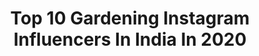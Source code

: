 ---
title: Top 10 Gardening Instagram Influencers In India In 2020
description: >-
  Find top gardening Instagram influencers in India in 2020. Most popular hashtags: #corona #plants #gardening #covid19.
platform: Instagram
profiles:
  - username: "sarmistha_bera"
    fullname: >-
      Sarmistha Bera
    location: "India"
    followers: 10497
    engagement: 1132
    commentsToLikes: 0.076043
    id: ck14ltkvrwez10i19iffczu8h
    verified: false
    hashtags: "#colours, #bird, #lockdown, #stayhome"
  - username: "mrscookbook"
    fullname: >-
      AnitaDas | Indian Food Blogger
    location: "India"
    followers: 14053
    engagement: 1219
    commentsToLikes: 0.063401
    id: ck8t85qmrj7fg0j78mzuddnt5
    verified: false
    hashtags: "#drinks, #ilish, #baking, #mangosmoothie"
  - username: "designdecoranddisha"
    fullname: >-
      Disha Mishra Dubey
    location: "India"
    followers: 48712
    engagement: 205
    commentsToLikes: 0.033818
    id: ck8t3pabj3z5l0j78ahmk8x6g
    verified: false
    hashtags: "#entrywaydecor, #mask, #diyblogger, #indoorplants"
  - username: "supermom_mitali"
    fullname: >-
      Mitali Jakatdar
    location: "India"
    followers: 35251
    engagement: 297
    commentsToLikes: 0.091798
    id: ckaosp0e0sfxs0i7883kqlmcx
    verified: false
    hashtags: "#color, #sunset, #sundayfunday, #supermom"
  - username: "duskymusky_"
    fullname: >-
      Arch! Lifestyle|Travel 🤟
    location: "India"
    followers: 19564
    engagement: 1101
    commentsToLikes: 0.061236
    id: ck9wg02ffraes0j78225lymm0
    verified: false
    hashtags: "#colors, #inspire, #neverbackdown, #beingsocial"
  - username: "madhura1307"
    fullname: >-
      Jaan
    location: "India"
    followers: 6715
    engagement: 1085
    commentsToLikes: 0.058219
    id: ck8t6h8u1dmkz0j78dqytiq89
    verified: false
    hashtags: "#punjabisongs, #travelislife, #bohotgarmihaiaj, #jawlinegoals"
  - username: "officialgarimajain"
    fullname: >-
      Garima Jain
    location: "India"
    followers: 160931
    engagement: 386
    commentsToLikes: 0.027131
    id: ck5zkt1knk3zc0i14t0e2ogca
    verified: true
    hashtags: "#handmade, #shivji, #influencerlife, #fashionblogger"
  - username: "saii.ranade"
    fullname: >-
      Saii Ranade-Sane
    location: "India"
    followers: 45485
    engagement: 260
    commentsToLikes: 0.044375
    id: ck15qafjz1vz40i19frlfs5dt
    verified: false
    hashtags: "#winter, #iloveyou, #girlpower, #letsfight"
  - username: "aashiiwadhwa"
    fullname: >-
      Aashi Wadhwa
    location: "India"
    followers: 298707
    engagement: 634
    commentsToLikes: 0.010088
    id: ck0vwujtzvnzv0i19lx21d2e4
    verified: false
    hashtags: "#lockdown2, #selfportrait, #playgames, #aesthetics"
  - username: "breathtaking.postcards"
    fullname: >-
      Breathtaking Postcards
    location: "India"
    followers: 34672
    engagement: 345
    commentsToLikes: 0.022386
    id: ck0u0e2r1tirc0i19b8m710tj
    verified: false
    hashtags: "#southeastasia, #vietnamtravel, #voyager, #homedecor"
---